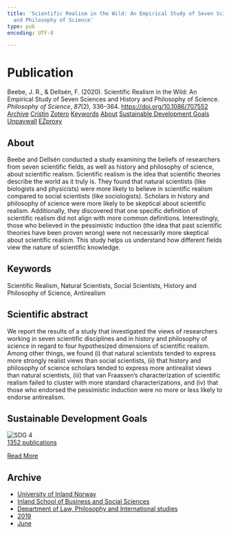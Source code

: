 ```yaml
---
title: 'Scientific Realism in the Wild: An Empirical Study of Seven Sciences and History
  and Philosophy of Science'
type: pub
encoding: UTF-8

---
```

<h1>Publication</h1>
<article id="csl-bib-container-CBFXF9VM" class="csl-bib-container">
  <div class="csl-bib-body"> <div class="csl-entry">Beebe, J. R., &#38; Dellsén, F. (2020). Scientific Realism in the Wild: An Empirical Study of Seven Sciences and History and Philosophy of Science. <i>Philosophy of Science</i>, <i>87</i>(2), 336–364. <a href="https://doi.org/10.1086/707552">https://doi.org/10.1086/707552</a></div> </div>
  <div class="csl-bib-buttons">
    <a href="#taxonomy-article-CBFXF9VM" alt="archive" class="csl-bib-button">Archive</a>
    <a href="https://app.cristin.no/results/show.jsf?id=1704057" alt="Cristin" class="csl-bib-button">Cristin</a>
    <a href="http://zotero.org/groups/5881554/items/CBFXF9VM" alt="Zotero" class="csl-bib-button">Zotero</a>
    <a href="#keywords-article-CBFXF9VM" alt="keywords" class="csl-bib-button">Keywords</a>
    <a href="#about-article-CBFXF9VM" alt="about_pub" class="csl-bib-button">About</a>
    <a href="#sdg-article-CBFXF9VM" alt="sdg" class="csl-bib-button">Sustainable Development Goals</a>
    <a href="https://doi.org/10.1086/707552" alt="Unpaywall" class="csl-bib-button">Unpaywall</a>
    <a href="https://doi.org/10.1086/707552" alt="EZproxy" class="csl-bib-button">EZproxy</a>
  </div>
  <div id="csl-bib-meta-container-CBFXF9VM"></div>
</article>
<div id="csl-bib-meta-CBFXF9VM" class="csl-bib-meta">
  <article id="about-article-CBFXF9VM" class="about_pub-article">
    <h1>About</h1>
    Beebe and Dellsén conducted a study examining the beliefs of researchers from seven scientific fields, as well as history and philosophy of science, about scientific realism. Scientific realism is the idea that scientific theories describe the world as it truly is. They found that natural scientists (like biologists and physicists) were more likely to believe in scientific realism compared to social scientists (like sociologists). Scholars in history and philosophy of science were more likely to be skeptical about scientific realism. Additionally, they discovered that one specific definition of scientific realism did not align with more common definitions. Interestingly, those who believed in the pessimistic induction (the idea that past scientific theories have been proven wrong) were not necessarily more skeptical about scientific realism. This study helps us understand how different fields view the nature of scientific knowledge.
  </article>
  <article id="keywords-article-CBFXF9VM" class="keywords-article">
    <h1>Keywords</h1>
    Scientific Realism, Natural Scientists, Social Scientists, History and Philosophy of Science, Antirealism
  </article>
  <article id="abstract-article-CBFXF9VM" class="abstract-article">
    <h1>Scientific abstract</h1>
    We report the results of a study that investigated the views of researchers working in seven scientific disciplines and in history and philosophy of science in regard to four hypothesized dimensions of scientific realism. Among other things, we found (i) that natural scientists tended to express more strongly realist views than social scientists, (ii) that history and philosophy of science scholars tended to express more antirealist views than natural scientists, (iii) that van Fraassen’s characterization of scientific realism failed to cluster with more standard characterizations, and (iv) that those who endorsed the pessimistic induction were no more or less likely to endorse antirealism.
  </article>
  <article id="sdg-article-CBFXF9VM" class="sdg-article">
    <h1>Sustainable Development Goals</h1>
    <div class="sdg-container"><div id="sdg4" class="sdg">
        <img src="{{< params subfolder >}}images/sdg/sdg04_en.png" class="image" alt="SDG 4">
        <div class="sdg-overlay">
          <a href="{{< params subfolder >}}en/archive/?sdg=4#archive" class="sdg-publication-count"><span>1352</span> publications</a>
          <p><a href="https://sdgs.un.org/goals/goal4" class="sdg-read-more">Read More</a></p>
        </div>
      </div></div>
  </article>
  <article id="taxonomy-article-CBFXF9VM" class="taxonomy-article">
    <h1>Archive</h1>
    <ul>
      <li><a href="{{< params subfolder >}}en/archive/?key=3DCRN523">University of Inland Norway</a></li>
      <li><a href="{{< params subfolder >}}en/archive/?key=DU8Q9LN9">Inland School of Business and Social Sciences</a></li>
      <li><a href="{{< params subfolder >}}en/archive/?key=ITYAG68H">Department of Law, Philosophy and International studies</a></li>
      <li><a href="{{< params subfolder >}}en/archive/?key=R9ZTQLVS">2019</a></li>
      <li><a href="{{< params subfolder >}}en/archive/?key=MT6ZATBP">June</a></li>
    </ul>
  </article>
</div>
